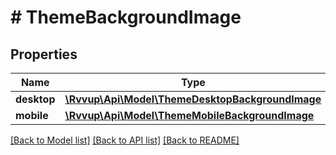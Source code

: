 # # ThemeBackgroundImage

## Properties

Name | Type | Description | Notes
------------ | ------------- | ------------- | -------------
**desktop** | [**\Rvvup\Api\Model\ThemeDesktopBackgroundImage**](ThemeDesktopBackgroundImage.md) |  | [optional]
**mobile** | [**\Rvvup\Api\Model\ThemeMobileBackgroundImage**](ThemeMobileBackgroundImage.md) |  | [optional]

[[Back to Model list]](../../README.md#models) [[Back to API list]](../../README.md#endpoints) [[Back to README]](../../README.md)
